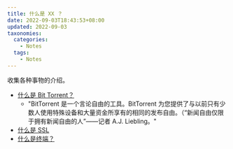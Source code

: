 ```yaml
---
title: 什么是 XX ？
date: 2022-09-03T18:43:53+08:00
updated: 2022-09-03
taxonomies:
  categories:
    - Notes
  tags:
    - Notes
---
```


收集各种事物的介绍。

<!-- more -->

- [什么是 Bit Torrent？](http://www.bittorrent.org/introduction.html)
  - "BitTorrent 是一个言论自由的工具。BitTorrent 为您提供了与以前只有少数人使用特殊设备和大量资金所享有的相同的发布自由。（“新闻自由仅限于拥有新闻自由的人”——记者 A.J. Liebling。"
- [什么是 SSL](https://www.ssl.com/faqs/faq-what-is-ssl/)
- [什么是终端？](https://terminalguide.namepad.de/)

